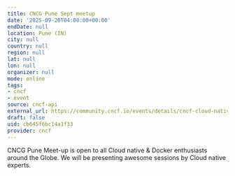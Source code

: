 ```yaml
---
title: CNCG Pune Sept meetup
date: '2025-09-20T04:00:00+00:00'
endDate: null
location: Pune (IN)
city: null
country: null
region: null
lat: null
lon: null
organizer: null
mode: online
tags:
- cncf
- event
source: cncf-api
external_url: https://community.cncf.io/events/details/cncf-cloud-native-pune-presents-cncg-pune-sept-meetup/
draft: false
uid: cb645f6bc14a1f33
provider: cncf
---
```

CNCG Pune Meet-up is open to all Cloud native & Docker enthusiasts around the Globe.
We will be presenting awesome sessions by Cloud native experts.
